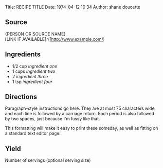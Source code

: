 Title: RECIPE TITLE
Date: 1974-04-12 10:34
Author: shane doucette

## Source
{PERSON OR SOURCE NAME}  
[LINK IF AVAILABLE]r([http://www.example.com/)

## Ingredients
+ 1/2 cup *ingredient one*
+ 1 cups *ingredient two*
+ 2 *ingredient three*
+ 1 tsp *ingredient four*

## Directions
Paragraph-style instructions go here.  They are at most 75 characters 
wide, and each line is followed by a carriage return.  Each period is also
followed by two spaces, just because I'm fussy like that.  

This formatting will make it easy to print these someday, as well as 
fitting on a standard text editor page.

## Yield
Number of servings (optional serving size)
